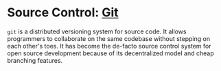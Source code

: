 # Source Control: [Git](http://git-scm.com/)

`git` is a distributed versioning system for source code.  It allows programmers to collaborate on the same codebase without stepping on each other's toes.  It has become the de-facto source control system for open source development because of its decentralized model and cheap branching features.
